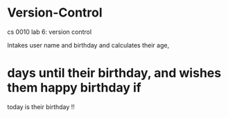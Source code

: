 # Version-Control
cs 0010 lab 6: version control

Intakes user name and birthday and calculates their age,
# days until their birthday, and wishes them happy birthday if 
today is their birthday !!

